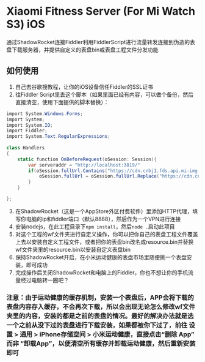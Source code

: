 # Xiaomi Fitness Server (For Mi Watch S3) iOS

通过ShadowRocket连接Fiddler利用FiddlerScript进行流量转发连接到伪造的表盘下载服务器，并提供自定义的表盘bin或表盘工程文件分发功能

## 如何使用
1. 自己去谷歌搜教程，让你的iOS设备信任Fiddler的SSL证书
2. 往Fiddler Script里丢这个脚本（如果里面已经有内容，可以做个备份，然后直接清空，使用下面提供的脚本替换）：
```csharp
import System.Windows.Forms;
import System;
import System.IO;
import Fiddler;
import System.Text.RegularExpressions;
        
class Handlers
{
    static function OnBeforeRequest(oSession: Session){
        var serveraddr = "http://localhost:3819/"
        if(oSession.fullUrl.Contains("https://cdn.cnbj1.fds.api.mi-img.com/hlth-operate/watch_face/") && oSession.fullUrl.Contains(".zip")){
            oSession.fullUrl = oSession.fullUrl.Replace("https://cdn.cnbj1.fds.api.mi-img.com/hlth-operate/watch_face/", serveraddr)
        }
    }

};
```
3. 在ShadowRocket（这是一个AppStore外区付费软件）里添加HTTP代理，填写你电脑的ip和fiddler端口（默认8888），然后作为一个VPN进行连接
4. 安装nodejs，在此工程目录下`npm install`，然后`node .`启动此项目
5. 对这个工程的wf文件夹进行自定义操作，你可以把你自己的表盘工程文件覆盖上去以安装自定义工程文件，或者把你的表盘bin改名成resource.bin并替换wf文件夹里的resource.bin以安装自定义表盘bin
6. 保持ShadowRocket开启，在小米运动健康的表盘市场里随便挑一个表盘安装，即可成功
7. 完成操作后关闭ShadowRocket和电脑上的Fiddler，你也不想让你的手机流量经过电脑转一圈吧？

### 注意：由于运动健康的缓存机制，安装一个表盘后，APP会将下载的表盘内容存入缓存，不会再次下载，所以会出现无论怎么修改wf文件夹里的内容，安装的都是之前的表盘的情况。最好的解决办法就是选一个之前从没下过的表盘进行下载安装，如果都被你下过了，前往 设置 > 通用 > iPhone存储空间 > 小米运动健康，直接点击“删除 App” 而非 “卸载App”，以便清空所有缓存并卸载运动健康，然后重新安装即可
